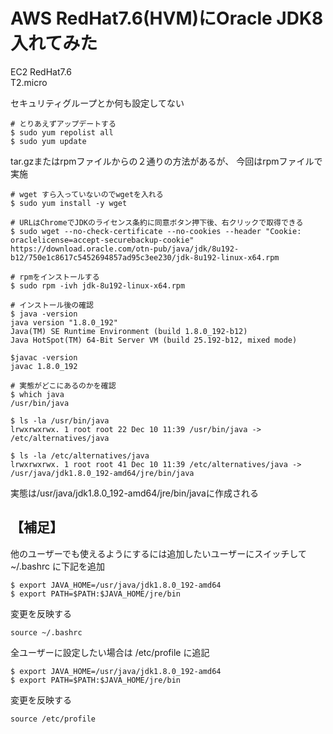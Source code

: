 # AWS RedHat7.6(HVM)にOracle JDK8 入れてみた

EC2 RedHat7.6  
T2.micro  

セキュリティグループとか何も設定してない

```
# とりあえずアップデートする
$ sudo yum repolist all
$ sudo yum update
```

tar.gzまたはrpmファイルからの２通りの方法があるが、
今回はrpmファイルで実施

```
# wget すら入っていないのでwgetを入れる
$ sudo yum install -y wget

# URLはChromeでJDKのライセンス条約に同意ボタン押下後、右クリックで取得できる
$ sudo wget --no-check-certificate --no-cookies --header "Cookie: oraclelicense=accept-securebackup-cookie" https://download.oracle.com/otn-pub/java/jdk/8u192-b12/750e1c8617c5452694857ad95c3ee230/jdk-8u192-linux-x64.rpm

# rpmをインストールする
$ sudo rpm -ivh jdk-8u192-linux-x64.rpm

# インストール後の確認
$ java -version
java version "1.8.0_192"
Java(TM) SE Runtime Environment (build 1.8.0_192-b12)
Java HotSpot(TM) 64-Bit Server VM (build 25.192-b12, mixed mode)

$javac -version
javac 1.8.0_192

# 実態がどこにあるのかを確認
$ which java
/usr/bin/java

$ ls -la /usr/bin/java
lrwxrwxrwx. 1 root root 22 Dec 10 11:39 /usr/bin/java -> /etc/alternatives/java

$ ls -la /etc/alternatives/java
lrwxrwxrwx. 1 root root 41 Dec 10 11:39 /etc/alternatives/java -> /usr/java/jdk1.8.0_192-amd64/jre/bin/java
```

実態は/usr/java/jdk1.8.0_192-amd64/jre/bin/javaに作成される


## 【補足】

他のユーザーでも使えるようにするには追加したいユーザーにスイッチして　~/.bashrc に下記を追加

```
$ export JAVA_HOME=/usr/java/jdk1.8.0_192-amd64
$ export PATH=$PATH:$JAVA_HOME/jre/bin
```

変更を反映する

```
source ~/.bashrc
```

全ユーザーに設定したい場合は /etc/profile に追記

```
$ export JAVA_HOME=/usr/java/jdk1.8.0_192-amd64
$ export PATH=$PATH:$JAVA_HOME/jre/bin
```

変更を反映する

```
source /etc/profile
```
